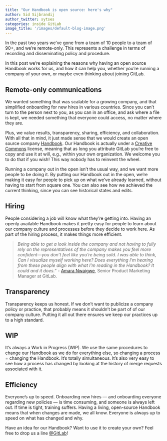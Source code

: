 ```yaml
---
title: "Our Handbook is open source: here's why"
author: Sid Sijbrandij
author_twitter: sytses
categories: inside GitLab
image_title: '/images/default-blog-image.png' 
---
```


In the past two years we’ve gone from a team of 10 people to a team of 90+,
and we’re remote-only. This represents a challenge in terms of recording and
disseminating policy and procedure.

In this post we’re explaining the reasons why having an open source Handbook
works for us, and how it can help you, whether you’re running a company of
your own, or maybe even thinking about joining GitLab.

<!-- more -->

## Remote-only communications 

We wanted something that was scalable for a growing company, and that simplified
onboarding for new hires in various countries. Since you can’t turn to the person
next to you, as you can in an office, and ask where a file is kept, we needed
something that everyone could access, no matter where they are.

Plus, we value results, transparency, sharing, efficiency, and collaboration.
With all that in mind, it just made sense that we would create an open source
company [Handbook]. Our Handbook is actually under a [Creative Commons][cc-by] license,
meaning that as long you attribute GitLab you’re free to copy and use it at will,
e.g., within your own organization. We welcome you to do that if you wish!
This way nobody has to reinvent the wheel.

Running a company out in the open isn’t the usual way,
and we want more people to be doing it. By putting our
Handbook out in the open, we’re making it easy for people to pick up on what
we’ve already learned, without having to start from square one. You can also
see how we achieved the current thinking, since you can see historical states and edits.

## Hiring

People considering a job will know what they’re getting into. Having an openly
available Handbook makes it pretty easy for people to learn about our company
culture and processes before they decide to work here. As part of the hiring
process, it makes things more efficient. 

> _Being able to get a look inside the company and not having to fully rely on the
representatives of the company makes you feel more confident—you don’t feel like
you’re being sold. I was able to think, Can I visualize myself working here? Does
everything I’m hearing from these people align with what I’m reading in the Handbook?
It could and it does.”_ - [Amara Nwaigwe], Senior Product Marketing Manager at GitLab.

## Transparency

Transparency keeps us honest. If we don’t want to publicize a company policy or practice,
that probably means it shouldn’t be part of of our company culture. Putting it all out
there ensures we keep our practices up to a high standard.

## WIP

It’s always a Work in Progress (WIP). We use the same procedures to change our Handbook as we do for
everything else, so changing a process = changing the Handbook. It’s totally simultaneous.
It’s also very easy to see how a process has changed by looking at the history of
merge requests associated with it.

## Efficiency

Everyone’s up to speed. Onboarding new hires — and onboarding everyone regarding new
policies — is time consuming, and someone is always left out. If time is tight, training
suffers. Having a living, open-source Handbook means that when changes are made, we all know.
Everyone is always up to speed on what has changed and why.

Have an idea for our Handbook? Want to use it to create your own? Feel free to drop us a line [@GitLab]!

<!-- Identifiers, in alphabetical order -->

[Amara Nwaigwe]: https://twitter.com/its_amaracle
[@GitLab]: https://twitter.com/gitlab
[cc-by]: https://creativecommons.org/licenses/by-sa/4.0/
[Handbook]: /Handbook/

